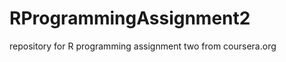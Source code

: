 RProgrammingAssignment2
=======================

repository for R programming assignment two from coursera.org
